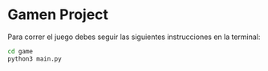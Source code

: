# Gamen Project

Para correr el juego debes seguir las siguientes instrucciones en la terminal: 

```sh
cd game
python3 main.py
```

